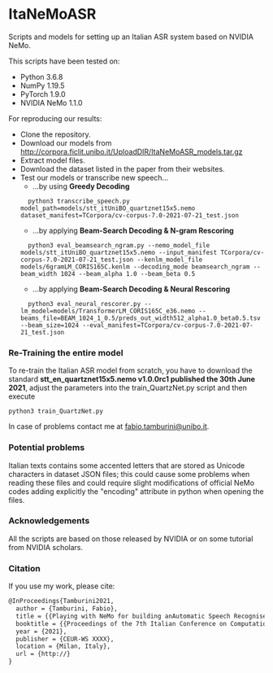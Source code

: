 # ItaNeMoASR
Scripts and models for setting up an Italian ASR system based on NVIDIA NeMo.

This scripts have been tested on:
- Python 3.6.8
- NumPy 1.19.5
- PyTorch 1.9.0
- NVIDIA NeMo 1.1.0

For reproducing our results:
- Clone the repository.
- Download our models from http://corpora.ficlit.unibo.it/UploadDIR/ItaNeMoASR_models.tar.gz
- Extract model files.
- Download the dataset listed in the paper from their websites.
- Test our models or transcribe new speech...
  - ...by using **Greedy Decoding**
  ```
    python3 transcribe_speech.py model_path=models/stt_itUniBO_quartznet15x5.nemo dataset_manifest=TCorpora/cv-corpus-7.0-2021-07-21_test.json 
  ```
  - ...by applying **Beam-Search Decoding & N-gram Rescoring**
  ```
    python3 eval_beamsearch_ngram.py --nemo_model_file models/stt_itUniBO_quartznet15x5.nemo --input_manifest TCorpora/cv-corpus-7.0-2021-07-21_test.json --kenlm_model_file models/6gramLM_CORIS165C.kenlm --decoding_mode beamsearch_ngram --beam_width 1024 --beam_alpha 1.0 --beam_beta 0.5 
  ```
  - ...by applying **Beam-Search Decoding & Neural Rescoring**
  ```
    python3 eval_neural_rescorer.py --lm_model=models/TransformerLM_CORIS165C_e36.nemo --beams_file=BEAM_1024_1_0.5/preds_out_width512_alpha1.0_beta0.5.tsv --beam_size=1024 --eval_manifest=TCorpora/cv-corpus-7.0-2021-07-21_test.json 
  ```

### Re-Training the entire model
To re-train the Italian ASR model from scratch, you have to download the standard **stt_en_quartznet15x5.nemo v1.0.0rc1 published the 30th June 2021**, adjust the parameters into the train_QuartzNet.py script and then execute
```
python3 train_QuartzNet.py
```
In case of problems contact me at <fabio.tamburini@unibo.it>.

### Potential problems
Italian texts contains some accented letters that are stored as Unicode characters in dataset JSON files; this could cause some problems when reading these files and could require slight modifications of official NeMo codes adding explicitly the "encoding" attribute in python when opening the files.

### Acknowledgements
All the scripts are based on those released by NVIDIA or on some tutorial from NVIDIA scholars.

### Citation

If you use my work, please cite:
```tex
@InProceedings{Tamburini2021,
  author = {Tamburini, Fabio},
  title = {{Playing with NeMo for building anAutomatic Speech Recogniser for Italian}},
  booktitle = {{Proceedings of the 7th Italian Conference on Computational Linguistics - CLIC-it 2021}},
  year = {2021},
  publisher = {CEUR-WS XXXX},
  location = {Milan, Italy},
  url = {http://}
}
```
